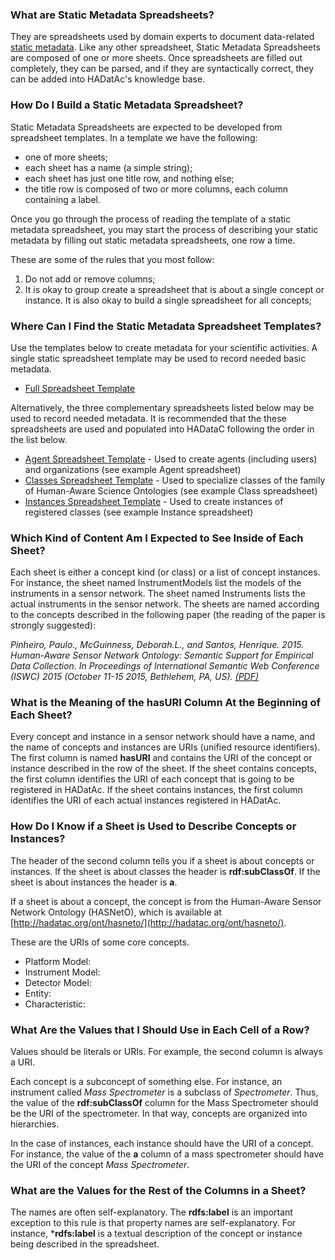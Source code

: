 ### What are Static Metadata Spreadsheets?

They are spreadsheets used by domain experts to document data-related [static metadata](https://github.com/paulopinheiro1234/hadatac/wiki/HADatAc-User-Guide:--Data-Management). Like any other spreadsheet, Static Metadata Spreadsheets are composed of one or more sheets. Once spreadsheets are filled out completely, they can be parsed, and if they are syntactically correct, they can be added into HADatAc's knowledge base.  

### How Do I Build a Static Metadata Spreadsheet?

Static Metadata Spreadsheets are expected to be developed from spreadsheet templates. In a template we have the following:
* one of more sheets;
* each sheet has a name (a simple string);
* each sheet has just one title row, and nothing else;
* the title row is composed of two or more columns, each column containing a label.

Once you go through the process of reading the template of a static metadata spreadsheet, you may start the process of describing your static metadata by filling out static metadata spreadsheets, one row a time. 

These are some of the rules that you most follow:

1. Do not add or remove columns;
2. It is okay to group create a spreadsheet that is about a single concept or instance. It is also okay to build a single spreadsheet for all concepts;
 
### Where Can I Find the Static Metadata Spreadsheet Templates? 

Use the templates below to create metadata for your scientific activities. A single static spreadsheet template may be used to record needed basic metadata.
* [Full Spreadsheet Template](https://github.com/paulopinheiro1234/hadatac/blob/master/public/example/metadata/templates/HASNetO-Template-Full.xlsx?raw=true)

Alternatively, the three complementary spreadsheets listed below may be used to record needed metadata. It is recommended that the these spreadsheets are used and populated into HADataC following the order in the list below.
 
* [Agent Spreadsheet Template](https://github.com/paulopinheiro1234/hadatac/blob/master/public/example/metadata/templates/HASNetO-Template-Agents.xlsx?raw=true) - Used to create agents (including users) and organizations (see example Agent spreadsheet)
* [Classes Spreadsheet Template](https://github.com/paulopinheiro1234/hadatac/blob/master/public/example/metadata/templates/HASNetO-Template-Classes.xlsx?raw=true) - Used to specialize classes of the family of Human-Aware Science Ontologies (see example Class spreadsheet)
* [Instances Spreadsheet Template](https://github.com/paulopinheiro1234/hadatac/blob/master/public/example/metadata/templates/HASNetO-Template-Instances.xlsx?raw=true) - Used to create instances of registered classes (see example Instance spreadsheet)
  
### Which Kind of Content Am I Expected to See Inside of Each Sheet?

Each sheet is either a concept kind (or class) or a list of concept instances. For instance, the sheet named InstrumentModels list the models of the instruments in a sensor network. The sheet named Instruments lists the actual instruments in the sensor network. The sheets are named according to the concepts described in the following paper (the reading of the paper is strongly suggested): 

_Pinheiro, Paulo., McGuinness, Deborah.L., and Santos, Henrique. 2015. Human-Aware Sensor Network Ontology: Semantic Support for Empirical Data Collection. In Proceedings of International Semantic Web Conference (ISWC) 2015 (October 11-15 2015, Bethlehem, PA, US). [(PDF)](http://tw.rpi.edu/media/2015/10/12/10c35/ISWC-LISC-2015-Paper.pdf)_

### What is the Meaning of the hasURI Column At the Beginning of Each Sheet?

Every concept and instance in a sensor network should have a name, and the name of concepts and instances are URIs (unified resource identifiers). The first column is named **hasURI** and contains the URI of the concept or instance described in the row of the sheet. If the sheet contains concepts, the first column identifies the URI of each concept that is going to be registered in HADatAc. If the sheet contains instances, the first column identifies the URI of each actual instances registered in HADatAc.

### How Do I Know if a Sheet is Used to Describe Concepts or Instances?

The header of the second column tells you if a sheet is about concepts or instances. If the sheet is about classes the header is **rdf:subClassOf**. If the sheet is about instances the header is **a**.

If a sheet is about a concept, the concept is from the Human-Aware Sensor Network Ontology (HASNetO), which is available at [http://hadatac.org/ont/hasneto/](http://hadatac.org/ont/hasneto/).

These are the URIs of some core concepts. 
- Platform Model: 
- Instrument Model:
- Detector Model:
- Entity:
- Characteristic:

### What Are the Values that I Should Use in Each Cell of a Row?

Values should be literals or URIs. For example, the second column is always a URI. 

Each concept is a subconcept of something else. For instance, an instrument called _Mass Spectrometer_ is a subclass of _Spectrometer_. Thus, the value of the **rdf:subClassOf** column for the Mass Spectrometer should be the URI of the spectrometer. In that way, concepts are organized into hierarchies.

In the case of instances, each instance should have the URI of a concept. For instance, the value of the **a** column of a mass spectrometer should have the URI of the concept _Mass Spectrometer_. 

### What are the Values for the Rest of the Columns in a Sheet?

The names are often self-explanatory. The **rdfs:label** is an important exception to this rule is that property names are self-explanatory. For instance, ***rdfs:label** is a textual description of the concept or instance being described in the spreadsheet. 
 